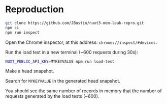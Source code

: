 # Reproduction

```sh
git clone https://github.com/JBustin/nuxt3-mem-leak-repro.git
npm ci
npm run inspect
```

Open the Chrome inspector, at this address: `chrome://inspect/#devices`.

Run the load test in a new terminal (~600 requests during 30s):
```sh
NUXT_PUBLIC_API_KEY=MYKEYVALUE npm run load-test
```

Make a head snapshot.

Search for `MYKEYVALUE` in the generated head snapshot.

You should see the same number of records in memory that the number of requests generated by the load tests (~600).


